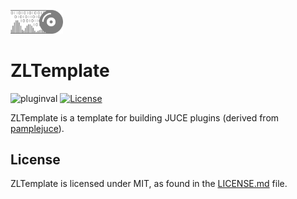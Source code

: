<p float="left">
  <img src="docs/zlaudio.svg" width="16.6%" />
  <!-- <img src="docs/logo.svg" width="7.5%" /> -->
</p>

# ZLTemplate
![pluginval](<https://github.com/ZL-Audio/ZLTemplate/actions/workflows/cmake_full_test.yml/badge.svg?branch=main>)
[![License](https://img.shields.io/badge/License-MIT-blue.svg)](https://opensource.org/license/mit)

ZLTemplate is a template for building JUCE plugins (derived from [pamplejuce](https://github.com/sudara/pamplejuce)).

<!-- <img src="Docs/screenshot.png" width=94%> -->
<!-- 
## Usage

See the wiki for details.

## Download

See the releases for the latest version. 

**Please NOTICE**:
- the installer has **NOT** been notarized/EV certificated on macOS/Windows
- the plugin has **NOT** been fully tested on DAWs

## Build from Source

0. `git clone` this repo

1. [Download CMAKE](https://cmake.org/download/) if you do not have it.

2. Populate the latest JUCE by running `git submodule update --init` in your repository directory.

3. Follow the [JUCE CMake API](https://github.com/juce-framework/JUCE/blob/master/docs/CMake%20API.md) to build the source. -->

## License

ZLTemplate is licensed under MIT, as found in the [LICENSE.md](LICENSE.md) file.
